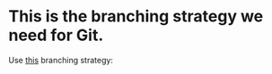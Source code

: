 # This is the branching strategy we need for Git.




Use [this](https://nvie.com/posts/a-successful-git-branching-model/) branching strategy:

